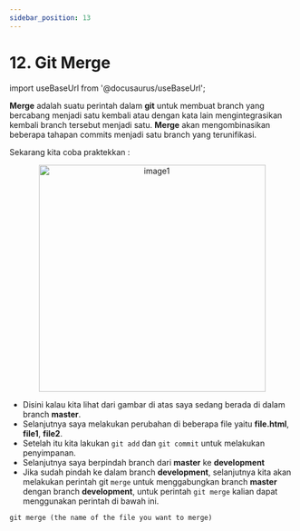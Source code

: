 ```yaml
---
sidebar_position: 13
---
```


# 12. Git Merge

import useBaseUrl from '@docusaurus/useBaseUrl';

**Merge** adalah suatu perintah dalam **git** untuk membuat branch yang bercabang menjadi satu kembali atau dengan kata lain mengintegrasikan kembali branch tersebut menjadi satu. **Merge** akan mengombinasikan beberapa tahapan commits menjadi satu branch yang terunifikasi.

Sekarang kita coba praktekkan :

<center>
<img alt="image1" src={useBaseUrl('img/docs/git=.png')} height="400px"/>
</center>

- Disini kalau kita lihat dari gambar di atas saya sedang berada di dalam branch **master**.
- Selanjutnya saya melakukan perubahan di beberapa file yaitu **file.html**, **file1**, **file2**.
- Setelah itu kita lakukan `git add` dan `git commit` untuk melakukan penyimpanan.
- Selanjutnya saya berpindah branch dari **master** ke **development**
- Jika sudah pindah ke dalam branch **development**, selanjutnya kita akan melakukan perintah git `merge` untuk menggabungkan branch **master** dengan branch **development**, untuk perintah `git merge` kalian dapat menggunakan perintah di bawah ini.

```shell
git merge (the name of the file you want to merge)
```

